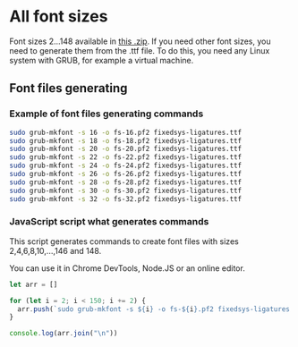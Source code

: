 # All font sizes

Font sizes 2...148 available in [this .zip](./fixedsys-excelsior-pf2/2-148_generated.zip). If you need other font sizes, you need to generate them from the .ttf file. To do this, you need any Linux system with GRUB, for example a virtual machine.

## Font files generating

### Example of font files generating commands

```sh
sudo grub-mkfont -s 16 -o fs-16.pf2 fixedsys-ligatures.ttf
sudo grub-mkfont -s 18 -o fs-18.pf2 fixedsys-ligatures.ttf
sudo grub-mkfont -s 20 -o fs-20.pf2 fixedsys-ligatures.ttf
sudo grub-mkfont -s 22 -o fs-22.pf2 fixedsys-ligatures.ttf
sudo grub-mkfont -s 24 -o fs-24.pf2 fixedsys-ligatures.ttf
sudo grub-mkfont -s 26 -o fs-26.pf2 fixedsys-ligatures.ttf
sudo grub-mkfont -s 28 -o fs-28.pf2 fixedsys-ligatures.ttf
sudo grub-mkfont -s 30 -o fs-30.pf2 fixedsys-ligatures.ttf
sudo grub-mkfont -s 32 -o fs-32.pf2 fixedsys-ligatures.ttf
```

### JavaScript script what generates commands

This script generates commands to create font files with sizes 2,4,6,8,10,...,146 and 148.

You can use it in Chrome DevTools, Node.JS or an online editor.

```js
let arr = []

for (let i = 2; i < 150; i += 2) {
  arr.push(`sudo grub-mkfont -s ${i} -o fs-${i}.pf2 fixedsys-ligatures.ttf`)
}

console.log(arr.join("\n"))
```
